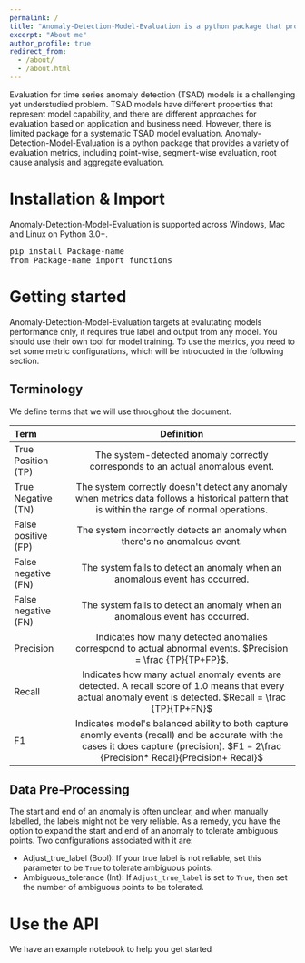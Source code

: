 ```yaml
---
permalink: /
title: "Anomaly-Detection-Model-Evaluation is a python package that provides a variaty of metrics to evaluate anomaly detection models."
excerpt: "About me"
author_profile: true
redirect_from: 
  - /about/
  - /about.html
---
```

Evaluation for time series anomaly detection (TSAD) models is a challenging yet understudied problem. TSAD models have different properties that represent model capability, and there are different approaches for evaluation based on application and business need. However, there is limited package for a systematic TSAD model evaluation. Anomaly-Detection-Model-Evaluation is a python package that provides a variety of evaluation metrics, including point-wise, segment-wise evaluation, root cause analysis and aggregate evaluation. 

# Installation & Import

Anomaly-Detection-Model-Evaluation is supported across Windows, Mac and Linux on Python 3.0+.


<pre>
pip install Package-name
from Package-name import functions
</pre>

# Getting started

Anomaly-Detection-Model-Evaluation targets at evalutating models performance only, it requires true label and output from any model. You should use their own tool for model training. To use the metrics, you need to set some metric configurations, which will be introducted in the following section. 

## Terminology
We define terms that we will use throughout the document.

| Term | Definition |
|:--------|:-------:|
| True Position (TP)  | The system-detected anomaly correctly corresponds to an actual anomalous event.  |
| True Negative (TN)  | The system correctly doesn't detect any anomaly when metrics data follows a historical pattern that is within the range of normal operations.|
| False positive (FP)  | The system incorrectly detects an anomaly when there's no anomalous event.|
|False negative (FN)  | The system fails to detect an anomaly when an anomalous event has occurred.|
|False negative (FN)  | The system fails to detect an anomaly when an anomalous event has occurred.|
|Precision  |Indicates how many detected anomalies correspond to actual abnormal events. $Precision = \frac {TP}{TP+FP}$. |
|Recall  |Indicates how many actual anomaly events are detected. A recall score of 1.0 means that every actual anomaly event is detected. $Recall = \frac {TP}{TP+FN}$|                
|F1  |Indicates model's balanced ability to both capture anomly events (recall) and be accurate with the cases it does capture (precision). $F1 =  2\frac {Precision* Recal}{Precision+ Recal}$|                





## Data Pre-Processing 
The start and end of an anomaly is often unclear, and when manually labelled, the labels might not
be very reliable. As a remedy, you have the option to expand the start and end of an anomaly to tolerate ambiguous points.
Two configurations associated with it are:


* Adjust_true_label (Bool): If your true label is not reliable, set this parameter to be `True` to tolerate ambiguous points.
* Ambiguous_tolerance (Int): If `Adjust_true_label` is set to `True`, then set the number of ambiguous points to be tolerated.



# Use the API
We have an example notebook to help you get started




